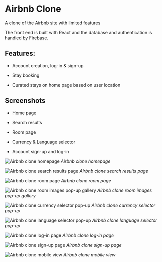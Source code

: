 # Airbnb Clone

<p>A clone of the Airbnb site with limited features </p>

The front end is built with React and the database and authentication is handled by Firebase. 

## Features:

- Account creation, log-in & sign-up

- Stay booking

- Curated stays on home page based on user location

## Screenshots

- Home page

- Search results

- Room page

- Currency & Language selector

- Account sign-up and log-in


![Airbnb clone homepage](https://user-images.githubusercontent.com/24460065/216766115-55e022d1-2751-486d-9dd5-241d5059dc62.png)
*Airbnb clone homepage*

![Airbnb clone search results page](https://user-images.githubusercontent.com/24460065/216766442-bd846cb8-d589-4089-98a6-6da776aee4fe.png)
*Airbnb clone search results page*

![Airbnb clone room page](https://user-images.githubusercontent.com/24460065/216766454-e2e6b63d-9cda-4265-908d-25a4f9304cc6.png)
*Airbnb clone room page*

![Airbnb clone room images pop-up gallery](https://user-images.githubusercontent.com/24460065/216766484-51cd4ac1-1da2-49ba-9759-790198759918.png)
*Airbnb clone room images pop-up gallery*

![Airbnb clone currency selector pop-up](https://user-images.githubusercontent.com/24460065/216766499-f37c4e69-e622-4396-88dc-28a5212328f0.png)
*Airbnb clone currency selector pop-up*

![Airbnb clone language selector pop-up](https://user-images.githubusercontent.com/24460065/216766511-9c5534c4-8308-4ec9-8b3e-837e73f6c638.png)
*Airbnb clone language selector pop-up*

![Airbnb clone log-in page](https://user-images.githubusercontent.com/24460065/216766559-d8cb8218-c066-4165-a9da-0a11eecd5285.png)
*Airbnb clone log-in page*

![Airbnb clone sign-up page](https://user-images.githubusercontent.com/24460065/216766662-d78b3e1f-b520-445a-980b-39772676df12.png)
*Airbnb clone sign-up page*

![Airbnb clone mobile view](https://user-images.githubusercontent.com/24460065/216811829-b797d221-3a7b-46ee-b7be-825161673cdb.png)
*Airbnb clone mobile view*


